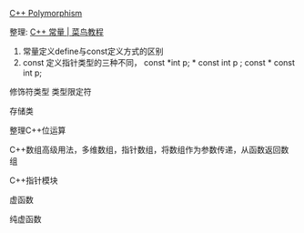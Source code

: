[C++ Polymorphism](https://www.w3schools.com/CPP/cpp_polymorphism.asp)

整理: [C++ 常量 | 菜鸟教程](https://www.runoob.com/cplusplus/cpp-constants-literals.html)
1. 常量定义define与const定义方式的区别
2. const 定义指针类型的三种不同， const *int p; * const int p ; const * const int p;


修饰符类型
类型限定符


存储类

整理C++位运算


C++数组高级用法，多维数组，指针数组，将数组作为参数传递，从函数返回数组

C++指针模块


虚函数

纯虚函数


